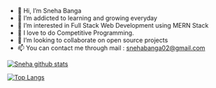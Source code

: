 - 👋 Hi, I’m Sneha Banga
- 🌱 I’m addicted to learning and growing everyday
- 👀 I’m interested in Full Stack Web Development using MERN Stack
- 👀 I love to do Competitive Programming.
- 💞️ I’m looking to collaborate on open source projects
- 📫 You can contact me through mail : snehabanga02@gmail.com

<!---
starcoder01/starcoder01 is a ✨ special ✨ repository because its `README.md` (this file) appears on your GitHub profile.
You can click the Preview link to take a look at your changes.
--->

[![Sneha github stats](https://github-readme-stats.vercel.app/api?username=starcoder01&count_private=true&show_icons=true&theme=radical&hide_rank=false)](https://github.com/anuraghazra/github-readme-stats)

[![Top Langs](https://github-readme-stats.vercel.app/api/top-langs/?username=starcoder01)](https://github.com/anuraghazra/github-readme-stats)
